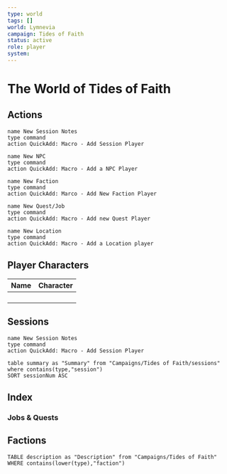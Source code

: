 ```yaml
---
type: world
tags: []
world: Lymnevia
campaign: Tides of Faith
status: active
role: player
system:
---
```

# The World of Tides of Faith
## Actions

```button
name New Session Notes
type command
action QuickAdd: Macro - Add Session Player
```

```button
name New NPC
type command
action QuickAdd: Macro - Add a NPC Player
```

```button
name New Faction
type command
action QuickAdd: Marco - Add New Faction Player
```

```button
name New Quest/Job
type command
action QuickAdd: Macro - Add new Quest Player
```

```button
name New Location
type command
action QuickAdd: Macro - Add a Location player
```


## Player Characters

| Name | Character |
|:----:|:---------:|
|      |           |
|      |           |
|      |           |
|      |           |
## Sessions

```button
name New Session Notes
type command
action QuickAdd: Macro - Add Session Player
```

```dataview
table summary as "Summary" from "Campaigns/Tides of Faith/sessions"
where contains(type,"session")
SORT sessionNum ASC
```

## Index

### Jobs & Quests


## Factions

```dataview
TABLE description as "Description" from "Campaigns/Tides of Faith"
WHERE contains(lower(type),"faction")
```
